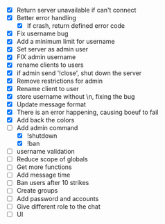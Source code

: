 - [x] Return server unavailable if can't connect
- [x] Better error handling
    - [x] If crash, return defined error code
- [x] Fix username bug
- [x] Add a minimum limit for username
- [x] Set server as admin user
- [x] FIX admin username
- [x] rename clients to users
- [x] if admin send '!close', shut down the server
- [x] Remove restrictions for admin
- [x] Rename client to user
- [x] store username without \n, fixing the bug
- [x] Update message format
- [x] There is an error happening, causing boeuf to fail
- [x] Add back the colors
- [ ] Add admin command
    - [x] !shutdown
    - [x] !ban

- [ ] username validation
- [ ] Reduce scope of globals
- [ ] Get more functions
- [ ] Add message time
- [ ] Ban users after 10 strikes
- [ ] Create groups
- [ ] Add password and accounts
- [ ] Give different role to the chat
- [ ] UI
